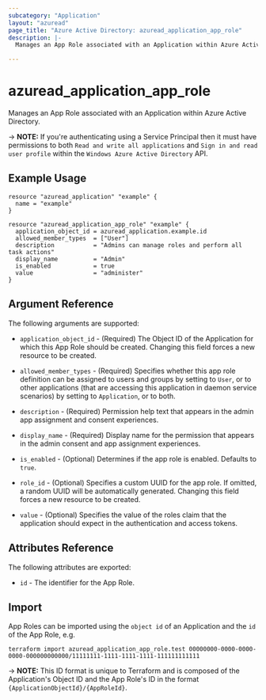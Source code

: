 ```yaml
---
subcategory: "Application"
layout: "azuread"
page_title: "Azure Active Directory: azuread_application_app_role"
description: |-
  Manages an App Role associated with an Application within Azure Active Directory.

---
```


# azuread_application_app_role

Manages an App Role associated with an Application within Azure Active Directory.

-> **NOTE:** If you're authenticating using a Service Principal then it must have permissions to both `Read and write all applications` and `Sign in and read user profile` within the `Windows Azure Active Directory` API.

## Example Usage

```hcl
resource "azuread_application" "example" {
  name = "example"
}

resource "azuread_application_app_role" "example" {
  application_object_id = azuread_application.example.id
  allowed_member_types  = ["User"]
  description           = "Admins can manage roles and perform all task actions"
  display_name          = "Admin"
  is_enabled            = true
  value                 = "administer"
}
```

## Argument Reference

The following arguments are supported:

* `application_object_id` - (Required) The Object ID of the Application for which this App Role should be created. Changing this field forces a new resource to be created.

* `allowed_member_types` - (Required) Specifies whether this app role definition can be assigned to users and groups by setting to `User`, or to other applications (that are accessing this application in daemon service scenarios) by setting to `Application`, or to both.

* `description` - (Required) Permission help text that appears in the admin app assignment and consent experiences.

* `display_name` - (Required) Display name for the permission that appears in the admin consent and app assignment experiences.

* `is_enabled` - (Optional) Determines if the app role is enabled. Defaults to `true`.

* `role_id` - (Optional) Specifies a custom UUID for the app role. If omitted, a random UUID will be automatically generated. Changing this field forces a new resource to be created.

* `value` - (Optional) Specifies the value of the roles claim that the application should expect in the authentication and access tokens.


## Attributes Reference

The following attributes are exported:

* `id` - The identifier for the App Role.

## Import

App Roles can be imported using the `object id` of an Application and the `id` of the App Role, e.g.

```shell
terraform import azuread_application_app_role.test 00000000-0000-0000-0000-000000000000/11111111-1111-1111-1111-111111111111
```

-> **NOTE:** This ID format is unique to Terraform and is composed of the Application's Object ID and the App Role's ID in the format `{ApplicationObjectId}/{AppRoleId}`.
